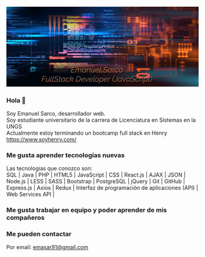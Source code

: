 ![](banner-readme.jpg)

### Hola 👋
Soy Emanuel Sarco, desarrollador web.\
Soy estudiante universitario de la carrera de Licenciatura en Sistemas en la UNGS\
Actualmente estoy terminando un bootcamp full stack en Henry
https://www.soyhenry.com/

### Me gusta aprender tecnologías nuevas
Las tecnologias que conozco son: \
SQL |
Java |
PHP |
HTML5 |
JavaScript |
CSS |
React.js |
AJAX |
JSON |
Node.js |
LESS |
SASS |
Bootstrap |
PostgreSQL |
jQuery |
Git |
GitHub |
Express.js |
Axios |
Redux |
Interfaz de programación de aplicaciones (API) |
Web Services API |

### Me gusta trabajar en equipo y poder aprender de mis compañeros

### Me pueden contactar
Por email: emasar91@gmail.com



<!--
**emasar91/emasar91** is a ✨ _special_ ✨ repository because its `README.md` (this file) appears on your GitHub profile.

Here are some ideas to get you started:

- 🔭 I’m currently working on ...
- 🌱 I’m currently learning ...
- 👯 I’m looking to collaborate on ...
- 🤔 I’m looking for help with ...
- 💬 Ask me about ...
- 📫 How to reach me: ...
- 😄 Pronouns: ...
- ⚡ Fun fact: ...
-->
